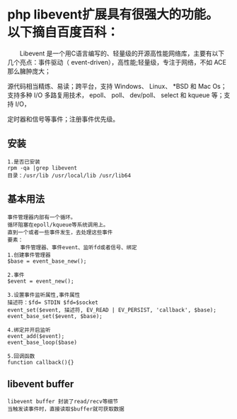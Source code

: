 php libevent扩展具有很强大的功能。<br>以下摘自百度百科：
==

　　Libevent 是一个用C语言编写的、轻量级的开源高性能网络库，主要有以下几个亮点：事件驱动（ event-driven），高性能;轻量级，专注于网络，不如 ACE 那么臃肿庞大；

源代码相当精炼、易读；跨平台，支持 Windows、 Linux、 *BSD 和 Mac Os；支持多种 I/O 多路复用技术， epoll、 poll、 dev/poll、 select 和 kqueue 等；支持 I/O，

定时器和信号等事件；注册事件优先级。

安装
---
    1.是否已安装
    rpm -qa |grep libevent      
    目录：/usr/lib /usr/local/lib /usr/lib64
基本用法
--
    事件管理器内部有一个循环。
    循环阻塞在epoll/kqueue等系统调用上。
    直到一个或者一些事件发生，去处理这些事件
    要素：
        事件管理器、事件event、监听fd或者信号、绑定
    1.创建事件管理器
    $base = event_base_new();
    
    2.事件
    $event = event_new();
    
    3.设置事件监听属性,事件属性
    描述符：$fd= STDIN $fd=$socket
    event_set($event, 描述符, EV_READ | EV_PERSIST, 'callback', $base);
    event_base_set($event, $base);
    
    4.绑定并开启监听
    event_add($event);
    event_base_loop($base)
    
    5.回调函数
    function callback(){}
    
libevent buffer
--
    libevent buffer 封装了read/recv等细节
    当触发读事件时，直接读取$buffer就可获取数据
